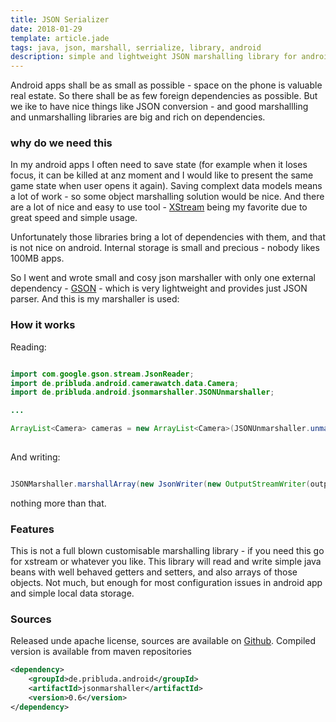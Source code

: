 ```yaml
---
title: JSON Serializer
date: 2018-01-29
template: article.jade
tags: java, json, marshall, serrialize, library, android
description: simple and lightweight JSON marshalling library for android applications
---
```



Android apps shall be as small as possible - space on the phone is valuable real estate. So there shall be as few foreign 
dependencies as possible. But we ike to have nice things like JSON conversion -  and good marshallling and unmarshalling 
libraries are big and rich on dependencies.    

<span class="more"></span>

### why do we need this

In my android apps I often need to save state (for example when it loses focus, it can be killed at anz moment and I would like 
to present the same game state when user opens it again).  Saving complext data models means a lot of work -  so some 
object marshalling solution would be nice.  And there are a lot of nice and easy to use tool -  [XStream](http://x-stream.github.io/) 
being my favorite due to great speed and simple usage. 

Unfortunately those libraries bring a lot of dependencies with them, and that is not nice on android.  Internal storage  is small 
and precious - nobody likes 100MB apps. 

So I went and wrote small and cosy json marshaller with only one external dependency -  [GSON](https://github.com/google/gson) - 
which is very lightweight and provides just JSON parser. And this is my marshaller is used: 

### How it works

Reading: 

```java

import com.google.gson.stream.JsonReader;
import de.pribluda.android.camerawatch.data.Camera;
import de.pribluda.android.jsonmarshaller.JSONUnmarshaller;

... 

ArrayList<Camera> cameras = new ArrayList<Camera>(JSONUnmarshaller.unmarshallArray(new JsonReader(new InputStreamReader(inputStream)), Camera.class));
                    
```

And writing:
```java

JSONMarshaller.marshallArray(new JsonWriter(new OutputStreamWriter(outputStream), )
```

nothing more than that.

### Features

This is not a full blown customisable marshalling library  - if you need this go for xstream or whatever you like.  This library will
read and write simple java beans with well behaved getters and setters, and also arrays of those  objects. Not much, but enough for most 
configuration issues in android app and simple local data storage.


### Sources

Released unde apache license, sources are available on [Github](https://github.com/ko5tik/jsonserializer).  Compiled  version is available 
from maven repositories

```xml
<dependency>
    <groupId>de.pribluda.android</groupId>
    <artifactId>jsonmarshaller</artifactId>
    <version>0.6</version>
</dependency>
```